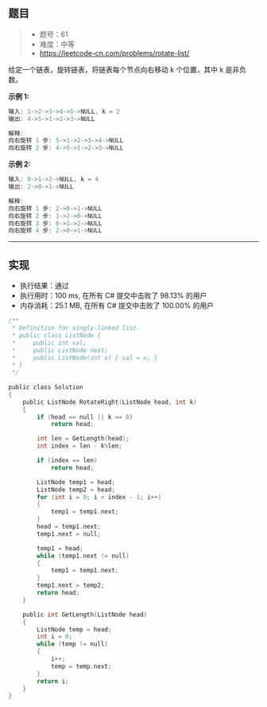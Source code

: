 ## 题目

> - 题号：61
> - 难度：中等
> - https://leetcode-cn.com/problems/rotate-list/

给定一个链表，旋转链表，将链表每个节点向右移动 k 个位置，其中 k 是非负数。

**示例 1:**

```c
输入: 1->2->3->4->5->NULL, k = 2
输出: 4->5->1->2->3->NULL

解释:
向右旋转 1 步: 5->1->2->3->4->NULL
向右旋转 2 步: 4->5->1->2->3->NULL
```

**示例 2:**

```c
输入: 0->1->2->NULL, k = 4
输出: 2->0->1->NULL

解释:
向右旋转 1 步: 2->0->1->NULL
向右旋转 2 步: 1->2->0->NULL
向右旋转 3 步: 0->1->2->NULL
向右旋转 4 步: 2->0->1->NULL
```



---
## 实现

- 执行结果：通过
- 执行用时：100 ms, 在所有 C# 提交中击败了 98.13% 的用户
- 内存消耗：25.1 MB, 在所有 C# 提交中击败了 100.00% 的用户


```c
/**
 * Definition for singly-linked list.
 * public class ListNode {
 *     public int val;
 *     public ListNode next;
 *     public ListNode(int x) { val = x; }
 * }
 */
 
public class Solution
{
    public ListNode RotateRight(ListNode head, int k)
    {
        if (head == null || k == 0)
            return head;

        int len = GetLength(head);
        int index = len - k%len;

        if (index == len)
            return head;

        ListNode temp1 = head;
        ListNode temp2 = head;
        for (int i = 0; i < index - 1; i++)
        {
            temp1 = temp1.next;
        }
        head = temp1.next;
        temp1.next = null;

        temp1 = head;
        while (temp1.next != null)
        {
            temp1 = temp1.next;
        }
        temp1.next = temp2;
        return head;
    }

    public int GetLength(ListNode head)
    {
        ListNode temp = head;
        int i = 0;
        while (temp != null)
        {
            i++;
            temp = temp.next;
        }
        return i;
    }
} 
```

